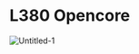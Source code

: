 # L380 Opencore
![Untitled-1](https://github.com/user-attachments/assets/cd12a164-91fd-487c-9228-786e9d103782)
